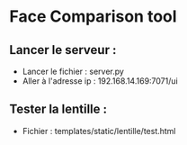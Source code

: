# Face Comparison tool
 
## Lancer le serveur : 

- Lancer le fichier : server.py
- Aller à l'adresse ip : 192.168.14.169:7071/ui

## Tester la lentille : 

- Fichier : templates/static/lentille/test.html

